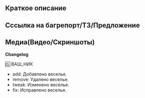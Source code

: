 <!-- Текст в стрелочках является комментариями - они не будут видны в вашем PR. -->

## Краткое описание
<!-- Что вы предлагаете изменить с помощью своего PR? -->

## Сссылка на багрепорт/ТЗ/Предложение
<!-- В чём причина добавления этих изменений? Ссылки на Дискуссии, а так-же Баг-Репорты указывать здесь. Пожалуйста опишите как это изменит игровой баланс. -->

## Медиа(Видео/Скриншоты)
<!--
Если ваш PR содержит внутриигровые изменения вы обязаны предоставить скриншоты/видео изменений.
-->

<!--
## TODO

Не закончили? Добавьте список того, что требуется для завершения PR`а
-->

**Changelog**

<!--
КАК ПИСАТЬ ЧЕЙНЖЛОГ:

1) Не считайте тип чейнжлога частью вашего предложения. Так не принято. То есть:
add: Новая фича = ПЛОХО
add: Добавлена новая фича = ХОРОШО

2) Подробно описывайте, что вы добавили и как это использовать/найти. Главное не переусердствуйте. Все должно быть в меру

fix: Исправлены мелочи = УЖАСНО
fix: Исправлены некоторые баги в коде сцп 173 = ПЛОХО
fix: Исправлена невозможность сцп173 двигаться = ХОРОШО

3) Не добавляйте в чейнжлог технические детали вашего изменения. Чейнжлог для игроков, пишите его для игроков. Им не нужно знать технические детали

add: Добавлен новый хелпер-метод в систему сцп106 = ПЛОХО
НИЧЕГО НЕ ПИСАТЬ = ХОРОШО.

Иногда чейнжог не нужен. Просто удалите это поле

-->

:cl: ВАШ_НИК
- add: Добавлено веселье.
- remove: Удалено веселье.
- tweak: Изменено веселье.
- fix: Исправлено веселье.

